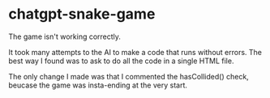 # chatgpt-snake-game

The game isn't working correctly.

It took many attempts to the AI to make a code that runs without errors. The best way I found was to ask to do all the code in a single HTML file.

The only change I made was that I commented the hasCollided() check, beucase the game was insta-ending at the very start.
